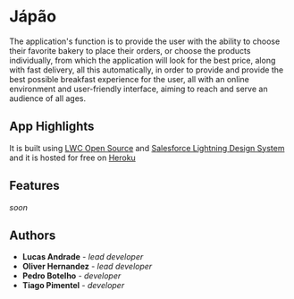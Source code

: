 # Jápão

The application's function is to provide the user with the ability to choose their favorite bakery to place their orders, or choose the products individually, from which the application will look for the best price, along with fast delivery, all this automatically, in order to provide and provide the best possible breakfast experience for the user, all with an online environment and user-friendly interface, aiming to reach and serve an audience of all ages.

## App Highlights

It is built using [LWC Open Source](https://lwc.dev/) and [Salesforce Lightning Design System](https://www.lightningdesignsystem.com) and it is hosted for free on [Heroku](https://www.heroku.com/)

## Features

*soon*

## Authors

* **Lucas Andrade** - *lead developer*
* **Oliver Hernandez** - *lead developer*
* **Pedro Botelho** - *developer*
* **Tiago Pimentel** - *developer*